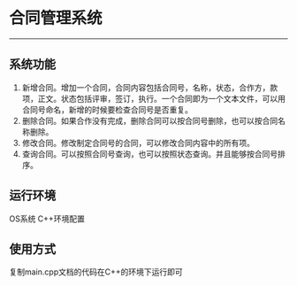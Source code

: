 # 合同管理系统
***
## 系统功能
1. 新增合同。增加一个合同，合同内容包括合同号，名称，状态，合作方，款项，正文。状态包括评审，签订，执行。一个合同即为一个文本文件，可以用合同号命名，新增的时候要检查合同号是否重复。
2. 删除合同。如果合作没有完成，删除合同可以按合同号删除，也可以按合同名称删除。
3. 修改合同。修改制定合同号的合同，可以修改合同内容中的所有项。
4. 查询合同。可以按照合同号查询，也可以按照状态查询。并且能够按合同号排序。

## 运行环境
OS系统 C++环境配置
## 使用方式
复制main.cpp文档的代码在C++的环境下运行即可

